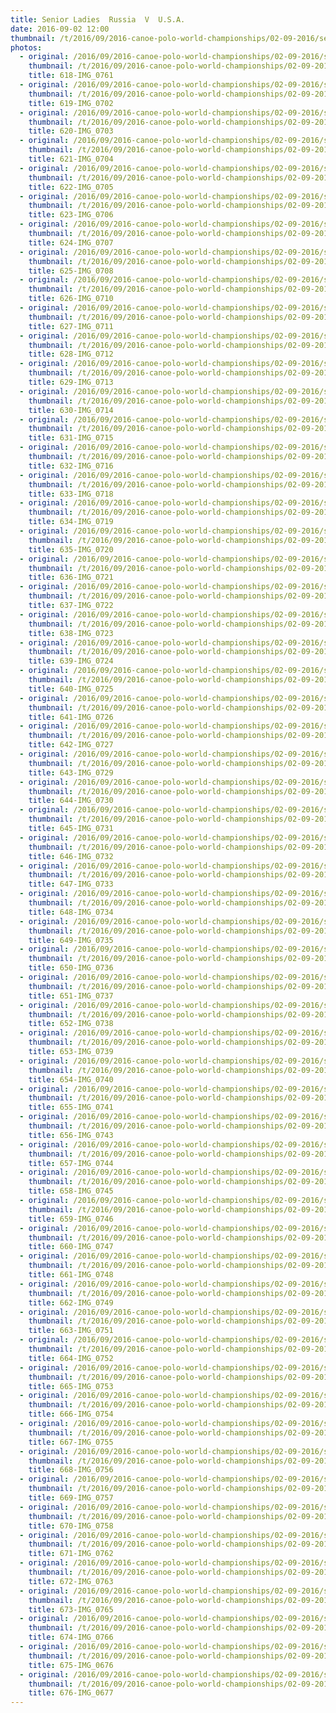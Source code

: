 ```yaml
---
title: Senior Ladies  Russia  V  U.S.A.
date: 2016-09-02 12:00
thumbnail: /t/2016/09/2016-canoe-polo-world-championships/02-09-2016/senior-ladies-russia-v-usa/618-img_0761.jpg
photos:
  - original: /2016/09/2016-canoe-polo-world-championships/02-09-2016/senior-ladies-russia-v-usa/618-img_0761.jpg
    thumbnail: /t/2016/09/2016-canoe-polo-world-championships/02-09-2016/senior-ladies-russia-v-usa/618-img_0761.jpg
    title: 618-IMG_0761
  - original: /2016/09/2016-canoe-polo-world-championships/02-09-2016/senior-ladies-russia-v-usa/619-img_0702.jpg
    thumbnail: /t/2016/09/2016-canoe-polo-world-championships/02-09-2016/senior-ladies-russia-v-usa/619-img_0702.jpg
    title: 619-IMG_0702
  - original: /2016/09/2016-canoe-polo-world-championships/02-09-2016/senior-ladies-russia-v-usa/620-img_0703.jpg
    thumbnail: /t/2016/09/2016-canoe-polo-world-championships/02-09-2016/senior-ladies-russia-v-usa/620-img_0703.jpg
    title: 620-IMG_0703
  - original: /2016/09/2016-canoe-polo-world-championships/02-09-2016/senior-ladies-russia-v-usa/621-img_0704.jpg
    thumbnail: /t/2016/09/2016-canoe-polo-world-championships/02-09-2016/senior-ladies-russia-v-usa/621-img_0704.jpg
    title: 621-IMG_0704
  - original: /2016/09/2016-canoe-polo-world-championships/02-09-2016/senior-ladies-russia-v-usa/622-img_0705.jpg
    thumbnail: /t/2016/09/2016-canoe-polo-world-championships/02-09-2016/senior-ladies-russia-v-usa/622-img_0705.jpg
    title: 622-IMG_0705
  - original: /2016/09/2016-canoe-polo-world-championships/02-09-2016/senior-ladies-russia-v-usa/623-img_0706.jpg
    thumbnail: /t/2016/09/2016-canoe-polo-world-championships/02-09-2016/senior-ladies-russia-v-usa/623-img_0706.jpg
    title: 623-IMG_0706
  - original: /2016/09/2016-canoe-polo-world-championships/02-09-2016/senior-ladies-russia-v-usa/624-img_0707.jpg
    thumbnail: /t/2016/09/2016-canoe-polo-world-championships/02-09-2016/senior-ladies-russia-v-usa/624-img_0707.jpg
    title: 624-IMG_0707
  - original: /2016/09/2016-canoe-polo-world-championships/02-09-2016/senior-ladies-russia-v-usa/625-img_0708.jpg
    thumbnail: /t/2016/09/2016-canoe-polo-world-championships/02-09-2016/senior-ladies-russia-v-usa/625-img_0708.jpg
    title: 625-IMG_0708
  - original: /2016/09/2016-canoe-polo-world-championships/02-09-2016/senior-ladies-russia-v-usa/626-img_0710.jpg
    thumbnail: /t/2016/09/2016-canoe-polo-world-championships/02-09-2016/senior-ladies-russia-v-usa/626-img_0710.jpg
    title: 626-IMG_0710
  - original: /2016/09/2016-canoe-polo-world-championships/02-09-2016/senior-ladies-russia-v-usa/627-img_0711.jpg
    thumbnail: /t/2016/09/2016-canoe-polo-world-championships/02-09-2016/senior-ladies-russia-v-usa/627-img_0711.jpg
    title: 627-IMG_0711
  - original: /2016/09/2016-canoe-polo-world-championships/02-09-2016/senior-ladies-russia-v-usa/628-img_0712.jpg
    thumbnail: /t/2016/09/2016-canoe-polo-world-championships/02-09-2016/senior-ladies-russia-v-usa/628-img_0712.jpg
    title: 628-IMG_0712
  - original: /2016/09/2016-canoe-polo-world-championships/02-09-2016/senior-ladies-russia-v-usa/629-img_0713.jpg
    thumbnail: /t/2016/09/2016-canoe-polo-world-championships/02-09-2016/senior-ladies-russia-v-usa/629-img_0713.jpg
    title: 629-IMG_0713
  - original: /2016/09/2016-canoe-polo-world-championships/02-09-2016/senior-ladies-russia-v-usa/630-img_0714.jpg
    thumbnail: /t/2016/09/2016-canoe-polo-world-championships/02-09-2016/senior-ladies-russia-v-usa/630-img_0714.jpg
    title: 630-IMG_0714
  - original: /2016/09/2016-canoe-polo-world-championships/02-09-2016/senior-ladies-russia-v-usa/631-img_0715.jpg
    thumbnail: /t/2016/09/2016-canoe-polo-world-championships/02-09-2016/senior-ladies-russia-v-usa/631-img_0715.jpg
    title: 631-IMG_0715
  - original: /2016/09/2016-canoe-polo-world-championships/02-09-2016/senior-ladies-russia-v-usa/632-img_0716.jpg
    thumbnail: /t/2016/09/2016-canoe-polo-world-championships/02-09-2016/senior-ladies-russia-v-usa/632-img_0716.jpg
    title: 632-IMG_0716
  - original: /2016/09/2016-canoe-polo-world-championships/02-09-2016/senior-ladies-russia-v-usa/633-img_0718.jpg
    thumbnail: /t/2016/09/2016-canoe-polo-world-championships/02-09-2016/senior-ladies-russia-v-usa/633-img_0718.jpg
    title: 633-IMG_0718
  - original: /2016/09/2016-canoe-polo-world-championships/02-09-2016/senior-ladies-russia-v-usa/634-img_0719.jpg
    thumbnail: /t/2016/09/2016-canoe-polo-world-championships/02-09-2016/senior-ladies-russia-v-usa/634-img_0719.jpg
    title: 634-IMG_0719
  - original: /2016/09/2016-canoe-polo-world-championships/02-09-2016/senior-ladies-russia-v-usa/635-img_0720.jpg
    thumbnail: /t/2016/09/2016-canoe-polo-world-championships/02-09-2016/senior-ladies-russia-v-usa/635-img_0720.jpg
    title: 635-IMG_0720
  - original: /2016/09/2016-canoe-polo-world-championships/02-09-2016/senior-ladies-russia-v-usa/636-img_0721.jpg
    thumbnail: /t/2016/09/2016-canoe-polo-world-championships/02-09-2016/senior-ladies-russia-v-usa/636-img_0721.jpg
    title: 636-IMG_0721
  - original: /2016/09/2016-canoe-polo-world-championships/02-09-2016/senior-ladies-russia-v-usa/637-img_0722.jpg
    thumbnail: /t/2016/09/2016-canoe-polo-world-championships/02-09-2016/senior-ladies-russia-v-usa/637-img_0722.jpg
    title: 637-IMG_0722
  - original: /2016/09/2016-canoe-polo-world-championships/02-09-2016/senior-ladies-russia-v-usa/638-img_0723.jpg
    thumbnail: /t/2016/09/2016-canoe-polo-world-championships/02-09-2016/senior-ladies-russia-v-usa/638-img_0723.jpg
    title: 638-IMG_0723
  - original: /2016/09/2016-canoe-polo-world-championships/02-09-2016/senior-ladies-russia-v-usa/639-img_0724.jpg
    thumbnail: /t/2016/09/2016-canoe-polo-world-championships/02-09-2016/senior-ladies-russia-v-usa/639-img_0724.jpg
    title: 639-IMG_0724
  - original: /2016/09/2016-canoe-polo-world-championships/02-09-2016/senior-ladies-russia-v-usa/640-img_0725.jpg
    thumbnail: /t/2016/09/2016-canoe-polo-world-championships/02-09-2016/senior-ladies-russia-v-usa/640-img_0725.jpg
    title: 640-IMG_0725
  - original: /2016/09/2016-canoe-polo-world-championships/02-09-2016/senior-ladies-russia-v-usa/641-img_0726.jpg
    thumbnail: /t/2016/09/2016-canoe-polo-world-championships/02-09-2016/senior-ladies-russia-v-usa/641-img_0726.jpg
    title: 641-IMG_0726
  - original: /2016/09/2016-canoe-polo-world-championships/02-09-2016/senior-ladies-russia-v-usa/642-img_0727.jpg
    thumbnail: /t/2016/09/2016-canoe-polo-world-championships/02-09-2016/senior-ladies-russia-v-usa/642-img_0727.jpg
    title: 642-IMG_0727
  - original: /2016/09/2016-canoe-polo-world-championships/02-09-2016/senior-ladies-russia-v-usa/643-img_0729.jpg
    thumbnail: /t/2016/09/2016-canoe-polo-world-championships/02-09-2016/senior-ladies-russia-v-usa/643-img_0729.jpg
    title: 643-IMG_0729
  - original: /2016/09/2016-canoe-polo-world-championships/02-09-2016/senior-ladies-russia-v-usa/644-img_0730.jpg
    thumbnail: /t/2016/09/2016-canoe-polo-world-championships/02-09-2016/senior-ladies-russia-v-usa/644-img_0730.jpg
    title: 644-IMG_0730
  - original: /2016/09/2016-canoe-polo-world-championships/02-09-2016/senior-ladies-russia-v-usa/645-img_0731.jpg
    thumbnail: /t/2016/09/2016-canoe-polo-world-championships/02-09-2016/senior-ladies-russia-v-usa/645-img_0731.jpg
    title: 645-IMG_0731
  - original: /2016/09/2016-canoe-polo-world-championships/02-09-2016/senior-ladies-russia-v-usa/646-img_0732.jpg
    thumbnail: /t/2016/09/2016-canoe-polo-world-championships/02-09-2016/senior-ladies-russia-v-usa/646-img_0732.jpg
    title: 646-IMG_0732
  - original: /2016/09/2016-canoe-polo-world-championships/02-09-2016/senior-ladies-russia-v-usa/647-img_0733.jpg
    thumbnail: /t/2016/09/2016-canoe-polo-world-championships/02-09-2016/senior-ladies-russia-v-usa/647-img_0733.jpg
    title: 647-IMG_0733
  - original: /2016/09/2016-canoe-polo-world-championships/02-09-2016/senior-ladies-russia-v-usa/648-img_0734.jpg
    thumbnail: /t/2016/09/2016-canoe-polo-world-championships/02-09-2016/senior-ladies-russia-v-usa/648-img_0734.jpg
    title: 648-IMG_0734
  - original: /2016/09/2016-canoe-polo-world-championships/02-09-2016/senior-ladies-russia-v-usa/649-img_0735.jpg
    thumbnail: /t/2016/09/2016-canoe-polo-world-championships/02-09-2016/senior-ladies-russia-v-usa/649-img_0735.jpg
    title: 649-IMG_0735
  - original: /2016/09/2016-canoe-polo-world-championships/02-09-2016/senior-ladies-russia-v-usa/650-img_0736.jpg
    thumbnail: /t/2016/09/2016-canoe-polo-world-championships/02-09-2016/senior-ladies-russia-v-usa/650-img_0736.jpg
    title: 650-IMG_0736
  - original: /2016/09/2016-canoe-polo-world-championships/02-09-2016/senior-ladies-russia-v-usa/651-img_0737.jpg
    thumbnail: /t/2016/09/2016-canoe-polo-world-championships/02-09-2016/senior-ladies-russia-v-usa/651-img_0737.jpg
    title: 651-IMG_0737
  - original: /2016/09/2016-canoe-polo-world-championships/02-09-2016/senior-ladies-russia-v-usa/652-img_0738.jpg
    thumbnail: /t/2016/09/2016-canoe-polo-world-championships/02-09-2016/senior-ladies-russia-v-usa/652-img_0738.jpg
    title: 652-IMG_0738
  - original: /2016/09/2016-canoe-polo-world-championships/02-09-2016/senior-ladies-russia-v-usa/653-img_0739.jpg
    thumbnail: /t/2016/09/2016-canoe-polo-world-championships/02-09-2016/senior-ladies-russia-v-usa/653-img_0739.jpg
    title: 653-IMG_0739
  - original: /2016/09/2016-canoe-polo-world-championships/02-09-2016/senior-ladies-russia-v-usa/654-img_0740.jpg
    thumbnail: /t/2016/09/2016-canoe-polo-world-championships/02-09-2016/senior-ladies-russia-v-usa/654-img_0740.jpg
    title: 654-IMG_0740
  - original: /2016/09/2016-canoe-polo-world-championships/02-09-2016/senior-ladies-russia-v-usa/655-img_0741.jpg
    thumbnail: /t/2016/09/2016-canoe-polo-world-championships/02-09-2016/senior-ladies-russia-v-usa/655-img_0741.jpg
    title: 655-IMG_0741
  - original: /2016/09/2016-canoe-polo-world-championships/02-09-2016/senior-ladies-russia-v-usa/656-img_0743.jpg
    thumbnail: /t/2016/09/2016-canoe-polo-world-championships/02-09-2016/senior-ladies-russia-v-usa/656-img_0743.jpg
    title: 656-IMG_0743
  - original: /2016/09/2016-canoe-polo-world-championships/02-09-2016/senior-ladies-russia-v-usa/657-img_0744.jpg
    thumbnail: /t/2016/09/2016-canoe-polo-world-championships/02-09-2016/senior-ladies-russia-v-usa/657-img_0744.jpg
    title: 657-IMG_0744
  - original: /2016/09/2016-canoe-polo-world-championships/02-09-2016/senior-ladies-russia-v-usa/658-img_0745.jpg
    thumbnail: /t/2016/09/2016-canoe-polo-world-championships/02-09-2016/senior-ladies-russia-v-usa/658-img_0745.jpg
    title: 658-IMG_0745
  - original: /2016/09/2016-canoe-polo-world-championships/02-09-2016/senior-ladies-russia-v-usa/659-img_0746.jpg
    thumbnail: /t/2016/09/2016-canoe-polo-world-championships/02-09-2016/senior-ladies-russia-v-usa/659-img_0746.jpg
    title: 659-IMG_0746
  - original: /2016/09/2016-canoe-polo-world-championships/02-09-2016/senior-ladies-russia-v-usa/660-img_0747.jpg
    thumbnail: /t/2016/09/2016-canoe-polo-world-championships/02-09-2016/senior-ladies-russia-v-usa/660-img_0747.jpg
    title: 660-IMG_0747
  - original: /2016/09/2016-canoe-polo-world-championships/02-09-2016/senior-ladies-russia-v-usa/661-img_0748.jpg
    thumbnail: /t/2016/09/2016-canoe-polo-world-championships/02-09-2016/senior-ladies-russia-v-usa/661-img_0748.jpg
    title: 661-IMG_0748
  - original: /2016/09/2016-canoe-polo-world-championships/02-09-2016/senior-ladies-russia-v-usa/662-img_0749.jpg
    thumbnail: /t/2016/09/2016-canoe-polo-world-championships/02-09-2016/senior-ladies-russia-v-usa/662-img_0749.jpg
    title: 662-IMG_0749
  - original: /2016/09/2016-canoe-polo-world-championships/02-09-2016/senior-ladies-russia-v-usa/663-img_0751.jpg
    thumbnail: /t/2016/09/2016-canoe-polo-world-championships/02-09-2016/senior-ladies-russia-v-usa/663-img_0751.jpg
    title: 663-IMG_0751
  - original: /2016/09/2016-canoe-polo-world-championships/02-09-2016/senior-ladies-russia-v-usa/664-img_0752.jpg
    thumbnail: /t/2016/09/2016-canoe-polo-world-championships/02-09-2016/senior-ladies-russia-v-usa/664-img_0752.jpg
    title: 664-IMG_0752
  - original: /2016/09/2016-canoe-polo-world-championships/02-09-2016/senior-ladies-russia-v-usa/665-img_0753.jpg
    thumbnail: /t/2016/09/2016-canoe-polo-world-championships/02-09-2016/senior-ladies-russia-v-usa/665-img_0753.jpg
    title: 665-IMG_0753
  - original: /2016/09/2016-canoe-polo-world-championships/02-09-2016/senior-ladies-russia-v-usa/666-img_0754.jpg
    thumbnail: /t/2016/09/2016-canoe-polo-world-championships/02-09-2016/senior-ladies-russia-v-usa/666-img_0754.jpg
    title: 666-IMG_0754
  - original: /2016/09/2016-canoe-polo-world-championships/02-09-2016/senior-ladies-russia-v-usa/667-img_0755.jpg
    thumbnail: /t/2016/09/2016-canoe-polo-world-championships/02-09-2016/senior-ladies-russia-v-usa/667-img_0755.jpg
    title: 667-IMG_0755
  - original: /2016/09/2016-canoe-polo-world-championships/02-09-2016/senior-ladies-russia-v-usa/668-img_0756.jpg
    thumbnail: /t/2016/09/2016-canoe-polo-world-championships/02-09-2016/senior-ladies-russia-v-usa/668-img_0756.jpg
    title: 668-IMG_0756
  - original: /2016/09/2016-canoe-polo-world-championships/02-09-2016/senior-ladies-russia-v-usa/669-img_0757.jpg
    thumbnail: /t/2016/09/2016-canoe-polo-world-championships/02-09-2016/senior-ladies-russia-v-usa/669-img_0757.jpg
    title: 669-IMG_0757
  - original: /2016/09/2016-canoe-polo-world-championships/02-09-2016/senior-ladies-russia-v-usa/670-img_0758.jpg
    thumbnail: /t/2016/09/2016-canoe-polo-world-championships/02-09-2016/senior-ladies-russia-v-usa/670-img_0758.jpg
    title: 670-IMG_0758
  - original: /2016/09/2016-canoe-polo-world-championships/02-09-2016/senior-ladies-russia-v-usa/671-img_0762.jpg
    thumbnail: /t/2016/09/2016-canoe-polo-world-championships/02-09-2016/senior-ladies-russia-v-usa/671-img_0762.jpg
    title: 671-IMG_0762
  - original: /2016/09/2016-canoe-polo-world-championships/02-09-2016/senior-ladies-russia-v-usa/672-img_0763.jpg
    thumbnail: /t/2016/09/2016-canoe-polo-world-championships/02-09-2016/senior-ladies-russia-v-usa/672-img_0763.jpg
    title: 672-IMG_0763
  - original: /2016/09/2016-canoe-polo-world-championships/02-09-2016/senior-ladies-russia-v-usa/673-img_0765.jpg
    thumbnail: /t/2016/09/2016-canoe-polo-world-championships/02-09-2016/senior-ladies-russia-v-usa/673-img_0765.jpg
    title: 673-IMG_0765
  - original: /2016/09/2016-canoe-polo-world-championships/02-09-2016/senior-ladies-russia-v-usa/674-img_0766.jpg
    thumbnail: /t/2016/09/2016-canoe-polo-world-championships/02-09-2016/senior-ladies-russia-v-usa/674-img_0766.jpg
    title: 674-IMG_0766
  - original: /2016/09/2016-canoe-polo-world-championships/02-09-2016/senior-ladies-russia-v-usa/675-img_0676.jpg
    thumbnail: /t/2016/09/2016-canoe-polo-world-championships/02-09-2016/senior-ladies-russia-v-usa/675-img_0676.jpg
    title: 675-IMG_0676
  - original: /2016/09/2016-canoe-polo-world-championships/02-09-2016/senior-ladies-russia-v-usa/676-img_0677.jpg
    thumbnail: /t/2016/09/2016-canoe-polo-world-championships/02-09-2016/senior-ladies-russia-v-usa/676-img_0677.jpg
    title: 676-IMG_0677
---
```

